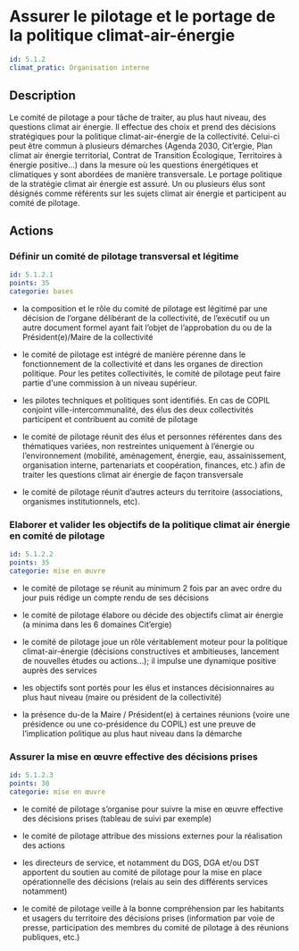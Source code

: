 # Assurer le pilotage et le portage de la politique climat-air-énergie
```yaml
id: 5.1.2
climat_pratic: Organisation interne
```
## Description
Le comité de pilotage a pour tâche de traiter, au plus haut niveau, des questions climat air énergie. Il effectue des choix et prend des décisions stratégiques pour la politique climat-air-énergie de la collectivité. Celui-ci peut être commun à plusieurs démarches (Agenda 2030, Cit’ergie, Plan climat air énergie territorial, Contrat de Transition Écologique, Territoires à énergie positive…) dans la mesure où les questions énergétiques et climatiques y sont abordées de manière transversale. Le portage politique de la stratégie climat air énergie est assuré. Un ou plusieurs élus sont désignés comme référents sur les sujets climat air énergie et participent au comité de pilotage.



## Actions
### Définir un comité de pilotage transversal et légitime
```yaml
id: 5.1.2.1
points: 35
categorie: bases
```
- la composition et le rôle du comité de pilotage est légitimé par une décision de l’organe délibérant de la collectivité, de l’exécutif ou un autre document formel ayant fait l’objet de l’approbation du ou de la Président(e)/Maire de la collectivité

- le comité de pilotage est intégré de manière pérenne dans le fonctionnement de la collectivité et dans les organes de direction politique. Pour les petites collectivités, le comité de pilotage peut faire partie d'une commission à un niveau supérieur.

- les pilotes techniques et politiques sont identifiés. En cas de COPIL conjoint ville-intercommunalité, des élus des deux collectivités participent et contribuent au comité de pilotage

- le comité de pilotage réunit des élus et personnes référentes dans des thématiques variées, non restreintes uniquement à l’énergie ou l’environnement (mobilité, aménagement, énergie, eau, assainissement, organisation interne, partenariats et coopération, finances, etc.) afin de traiter les questions climat air énergie de façon transversale

- le comité de pilotage réunit d’autres acteurs du territoire (associations, organismes institutionnels, etc). 






### Elaborer et valider les objectifs de la politique climat air énergie en comité de pilotage
```yaml
id: 5.1.2.2
points: 35
categorie: mise en œuvre
```
- le comité de pilotage se réunit au minimum 2 fois par an avec ordre du jour puis rédige un compte rendu de ses décisions 

- le comité de pilotage élabore ou décide des objectifs climat air énergie (a minima dans les 6 domaines Cit’ergie)

- le comité de pilotage joue un rôle véritablement moteur pour la politique climat-air-énergie (décisions constructives et ambitieuses, lancement de nouvelles études ou actions…); il impulse une dynamique positive auprès des services

- les objectifs sont portés pour les élus et instances décisionnaires au plus haut niveau (maire ou président de la collectivité)

- la présence du-de la Maire / Président(e) à certaines réunions (voire une présidence ou une co-présidence du COPIL) est une preuve de l’implication politique au plus haut niveau dans la démarche




### Assurer la mise en œuvre effective des décisions prises
```yaml
id: 5.1.2.3
points: 30
categorie: mise en œuvre
```
- le comité de pilotage s’organise pour suivre la mise en œuvre effective des décisions prises (tableau de suivi par exemple) 

- le comité de pilotage attribue des missions externes pour la réalisation des actions

- les directeurs de service, et notamment du DGS, DGA et/ou DST apportent du soutien au comité de pilotage pour la mise en place opérationnelle des décisions (relais au sein des différents services notamment) 

- le comité de pilotage veille à la bonne compréhension par les habitants et usagers du territoire des décisions prises (information par voie de presse, participation des membres du comité de pilotage à des réunions publiques, etc.)





